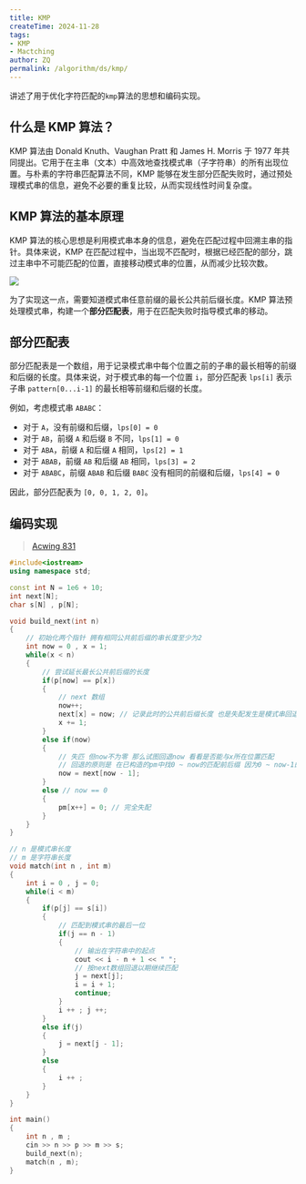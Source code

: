 ```yaml
---
title: KMP
createTime: 2024-11-28
tags:
- KMP
- Mactching
author: ZQ
permalink: /algorithm/ds/kmp/
---
```


讲述了用于优化字符匹配的`kmp`算法的思想和编码实现。

<!-- more -->

## 什么是 KMP 算法？

KMP 算法由 Donald Knuth、Vaughan Pratt 和 James H. Morris 于 1977 年共同提出。它用于在主串（文本）中高效地查找模式串（子字符串）的所有出现位置。与朴素的字符串匹配算法不同，KMP 能够在发生部分匹配失败时，通过预处理模式串的信息，避免不必要的重复比较，从而实现线性时间复杂度。

## KMP 算法的基本原理

KMP 算法的核心思想是利用模式串本身的信息，避免在匹配过程中回溯主串的指针。具体来说，KMP 在匹配过程中，当出现不匹配时，根据已经匹配的部分，跳过主串中不可能匹配的位置，直接移动模式串的位置，从而减少比较次数。

![](https://alicloud-pic.oss-cn-shanghai.aliyuncs.com/BlogImg/Algorithm/KMP/KMP.png)

为了实现这一点，需要知道模式串任意前缀的最长公共前后缀长度。KMP 算法预处理模式串，构建一个**部分匹配表**，用于在匹配失败时指导模式串的移动。

## 部分匹配表

部分匹配表是一个数组，用于记录模式串中每个位置之前的子串的最长相等的前缀和后缀的长度。具体来说，对于模式串的每一个位置 `i`，部分匹配表 `lps[i]` 表示子串 `pattern[0...i-1]` 的最长相等前缀和后缀的长度。

例如，考虑模式串 `ABABC`：

- 对于 `A`，没有前缀和后缀，`lps[0] = 0`
- 对于 `AB`，前缀 `A` 和后缀 `B` 不同，`lps[1] = 0`
- 对于 `ABA`，前缀 `A` 和后缀 `A` 相同，`lps[2] = 1`
- 对于 `ABAB`，前缀 `AB` 和后缀 `AB` 相同，`lps[3] = 2`
- 对于 `ABABC`，前缀 `ABAB` 和后缀 `BABC` 没有相同的前缀和后缀，`lps[4] = 0`

因此，部分匹配表为 `[0, 0, 1, 2, 0]`。

## 编码实现

> [Acwing 831](https://www.acwing.com/problem/content/833/)

```cpp
#include<iostream>
using namespace std;

const int N = 1e6 + 10;
int next[N];
char s[N] , p[N];

void build_next(int n)
{
	// 初始化两个指针 拥有相同公共前后缀的串长度至少为2
    int now = 0 , x = 1;
    while(x < n)
    {
        // 尝试延长最长公共前后缀的长度
        if(p[now] == p[x])
        {
            // next 数组
            now++;
            next[x] = now; // 记录此时的公共前后缀长度 也是失配发生是模式串回退的位置
            x += 1;
        }
        else if(now)
        {
            // 失匹 但now不为零 那么试图回退now 看看是否能与x所在位置匹配
            // 回退的原则是 在已构造的pm中找0 ~ now的匹配前后缀 因为0 ~ now-1的匹配前后缀和 ~ x-1 的是完全一样的 所以如 p[pm[now-1]]
            now = next[now - 1];
        }
        else // now == 0 
        {
            pm[x++] = 0; // 完全失配
        }
    }
}

// n 是模式串长度
// m 是字符串长度
void match(int n , int m)
{
    int i = 0 , j = 0;
    while(i < m)
    {
        if(p[j] == s[i])
        {
            // 匹配到模式串的最后一位
            if(j == n - 1)
            {
                // 输出在字符串中的起点
                cout << i - n + 1 << " ";
                // 按next数组回退以期继续匹配
                j = next[j];
                i = i + 1;
                continue;
            }
            i ++ ; j ++;
        }
        else if(j)
        {
            j = next[j - 1];
        }
        else
        {
            i ++ ;
        }
    }
}

int main()
{
    int n , m ;
    cin >> n >> p >> m >> s;
    build_next(n);
    match(n , m);
}
```



